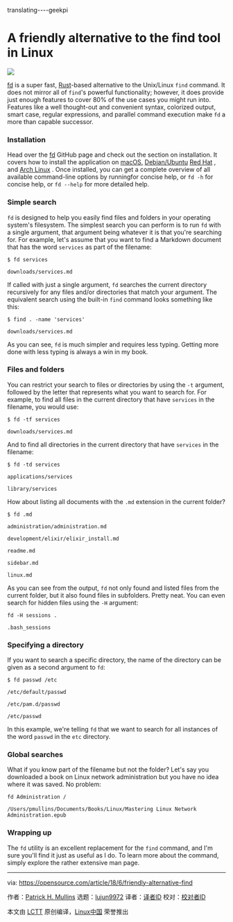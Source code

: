 translating----geekpi

A friendly alternative to the find tool in Linux
======
![](https://opensource.com/sites/default/files/styles/image-full-size/public/lead-images/find-file-linux-code_magnifying_glass_zero.png?itok=E2HoPDg0)

[fd][1] is a super fast, [Rust][2]-based alternative to the Unix/Linux `find` command. It does not mirror all of `find`'s powerful functionality; however, it does provide just enough features to cover 80% of the use cases you might run into. Features like a well thought-out and convenient syntax, colorized output, smart case, regular expressions, and parallel command execution make `fd` a more than capable successor.

### Installation

Head over the [fd][1] GitHub page and check out the section on installation. It covers how to install the application on [macOS,][3] [Debian/Ubuntu][4] [Red Hat][5] , and [Arch Linux][6] . Once installed, you can get a complete overview of all available command-line options by runningfor concise help, or `fd -h` for concise help, or `fd --help` for more detailed help.

### Simple search

`fd` is designed to help you easily find files and folders in your operating system's filesystem. The simplest search you can perform is to run `fd` with a single argument, that argument being whatever it is that you're searching for. For example, let's assume that you want to find a Markdown document that has the word `services` as part of the filename:
```
$ fd services

downloads/services.md

```

If called with just a single argument, `fd` searches the current directory recursively for any files and/or directories that match your argument. The equivalent search using the built-in `find` command looks something like this:
```
$ find . -name 'services'

downloads/services.md

```

As you can see, `fd` is much simpler and requires less typing. Getting more done with less typing is always a win in my book.

### Files and folders

You can restrict your search to files or directories by using the `-t` argument, followed by the letter that represents what you want to search for. For example, to find all files in the current directory that have `services` in the filename, you would use:
```
$ fd -tf services

downloads/services.md

```

And to find all directories in the current directory that have `services` in the filename:
```
$ fd -td services

applications/services

library/services

```

How about listing all documents with the `.md` extension in the current folder?
```
$ fd .md

administration/administration.md

development/elixir/elixir_install.md

readme.md

sidebar.md

linux.md

```

As you can see from the output, `fd` not only found and listed files from the current folder, but it also found files in subfolders. Pretty neat. You can even search for hidden files using the `-H` argument:
```
fd -H sessions .

.bash_sessions

```

### Specifying a directory

If you want to search a specific directory, the name of the directory can be given as a second argument to `fd`:
```
$ fd passwd /etc

/etc/default/passwd

/etc/pam.d/passwd

/etc/passwd

```

In this example, we're telling `fd` that we want to search for all instances of the word `passwd` in the `etc` directory.

### Global searches

What if you know part of the filename but not the folder? Let's say you downloaded a book on Linux network administration but you have no idea where it was saved. No problem:
```
fd Administration /

/Users/pmullins/Documents/Books/Linux/Mastering Linux Network Administration.epub

```

### Wrapping up

The `fd` utility is an excellent replacement for the `find` command, and I'm sure you'll find it just as useful as I do. To learn more about the command, simply explore the rather extensive man page.

--------------------------------------------------------------------------------

via: https://opensource.com/article/18/6/friendly-alternative-find

作者：[Patrick H. Mullins][a]
选题：[lujun9972](https://github.com/lujun9972)
译者：[译者ID](https://github.com/译者ID)
校对：[校对者ID](https://github.com/校对者ID)

本文由 [LCTT](https://github.com/LCTT/TranslateProject) 原创编译，[Linux中国](https://linux.cn/) 荣誉推出

[a]:https://opensource.com/users/pmullins
[1]:https://github.com/sharkdp/fd
[2]:https://www.rust-lang.org/en-US/
[3]:https://en.wikipedia.org/wiki/MacOS
[4]:https://www.ubuntu.com/community/debian
[5]:https://www.redhat.com/en
[6]:https://www.archlinux.org/
